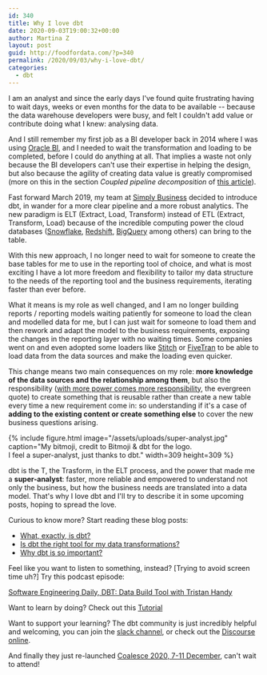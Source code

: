 ```yaml
---
id: 340
title: Why I love dbt
date: 2020-09-03T19:00:32+00:00
author: Martina Z
layout: post
guid: http://foodfordata.com/?p=340
permalink: /2020/09/03/why-i-love-dbt/
categories:
  - dbt
---
```


I am an analyst and since the early days I've found quite frustrating having to wait days, weeks or even months for the data to be available -- because the data warehouse developers were busy, and felt I couldn't add value or contribute doing what I knew: analysing data. 

And I still remember my first job as a BI developer back in 2014 where I was using [Oracle BI](https://www.oracle.com/uk/middleware/technologies/bi-enterprise-edition.html), and I needed to wait the transformation and loading to be completed, before I could do anything at all. That implies a waste not only because the BI developers can't use their expertise in helping the design, but also because the agility of creating data value is greatly compromised (more on this in the section _Coupled pipeline decomposition_ of [this article](https://martinfowler.com/articles/data-monolith-to-mesh.html)).

Fast forward March 2019, my team at [Simply Business](https://www.simplybusiness.co.uk/) decided to introduce dbt, in wander for a more clear pipeline and a more robust analytics. The new paradigm is ELT (Extract, Load, Transform) instead of ETL (Extract, Transform, Load) because of the incredible computing power the cloud databases ([Snowflake](https://www.snowflake.com/), [Redshift](https://aws.amazon.com/redshift/?whats-new-cards.sort-by=item.additionalFields.postDateTime&whats-new-cards.sort-order=desc), [BigQuery](https://cloud.google.com/bigquery) among others) can bring to the table. 

With this new approach, I no longer need to wait for someone to create the base tables for me to use in the reporting tool of choice, and what is most exciting I have a lot more freedom and flexibility to tailor my data structure to the needs of the reporting tool and the business requirements, iterating faster than ever before.

What it means is my role as well changed, and I am no longer building reports / reporting models waiting patiently for someone to load the clean and modelled data for me, but I can just wait for someone to load them and then rework and adapt the model to the business requirements, exposing the changes in the reporting layer with no waiting times. Some companies went on and even adopted some loaders like [Stitch](https://www.stitchdata.com/) or [FiveTran](https://fivetran.com/) to be able to load data from the data sources and make the loading even quicker.

This change means two main consequences on my role: **more knowledge of the data sources and the relationship among them**, but also the responsibility ([with more power comes more responsibility](https://en.wikipedia.org/wiki/With_great_power_comes_great_responsibility), the evergreen quote) to create something that is reusable rather than create a new table every time a new requirement come in: so understanding if it's a case of **adding to the existing content or create something else** to cover the new business questions arising.

{% include figure.html image="/assets/uploads/super-analyst.jpg" caption="My bitmoji, credit to Bitmoji & dbt for the logo. <br />I feel a super-analyst, just thanks to dbt." width=309 height=309 %}

dbt is the T, the Trasform, in the ELT process, and the power that made me a **super-analyst**: faster, more reliable and empowered to understand not only the business, but how the business needs are translated into a data model. That's why I love dbt and I'll try to describe it in some upcoming posts, hoping to spread the love.

Curious to know more? Start reading these blog posts:

  * <a href="https://blog.getdbt.com/what--exactly--is-dbt-/" target="_blank" rel="noreferrer noopener">What, exactly, is dbt?</a>
  * <a href="https://blog.getdbt.com/is-dbt-the-right-tool-for-my-data-transformations/" target="_blank" rel="noreferrer noopener">Is dbt the right tool for my data transformations?</a>
  * <a href="https://highgrowthengineering.substack.com/p/why-is-dbt-so-important-" target="_blank" rel="noreferrer noopener">Why dbt is so important?</a>

Feel like you want to listen to something, instead? [Trying to avoid screen time uh?] Try this podcast episode:

<a href="https://softwareengineeringdaily.com/2020/03/09/dbt-data-build-tool-with-tristan-handy/" target="_blank" rel="noreferrer noopener">Software Engineering Daily, DBT: Data Build Tool with Tristan Handy</a> 

Want to learn by doing? Check out this [Tutorial](https://docs.getdbt.com/tutorial/setting-up/)

Want to support your learning? The dbt community is just incredibly helpful and welcoming, you can join the [slack channel](https://community.getdbt.com/), or check out the [Discourse online](https://discourse.getdbt.com/).

And finally they just re-launched <a rel="noreferrer noopener" href="https://www.getdbt.com/coalesce/" target="_blank">Coalesce 2020, 7-11 December</a>, can't wait to attend!
